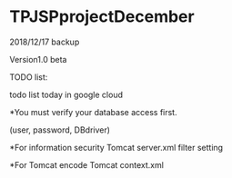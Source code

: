# TPJSPprojectDecember
2018/12/17 backup

Version1.0 beta

TODO list:

todo list today in google cloud


*You must verify your database access first.

(user, password, DBdriver)

*For information security
Tomcat server.xml filter setting

*For Tomcat encode
Tomcat context.xml 
